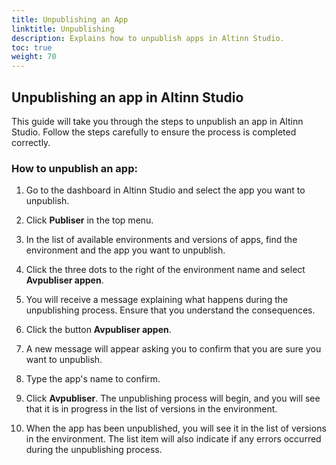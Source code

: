 ```yaml
---
title: Unpublishing an App
linktitle: Unpublishing
description: Explains how to unpublish apps in Altinn Studio.
toc: true
weight: 70
---
```


## Unpublishing an app in Altinn Studio

This guide will take you through the steps to unpublish an app in Altinn Studio. Follow the steps carefully to ensure the process is completed correctly.

### How to unpublish an app:

1. Go to the dashboard in Altinn Studio and select the app you want to unpublish.

2. Click **Publiser** in the top menu.

3. In the list of available environments and versions of apps, find the environment and the app you want to unpublish.

4. Click the three dots to the right of the environment name and select **Avpubliser appen**.

5. You will receive a message explaining what happens during the unpublishing process. Ensure that you understand the consequences.

6. Click the button **Avpubliser appen**.

7. A new message will appear asking you to confirm that you are sure you want to unpublish.

8. Type the app's name to confirm.

9. Click **Avpubliser**. The unpublishing process will begin, and you will see that it is in progress in the list of versions in the environment.

10. When the app has been unpublished, you will see it in the list of versions in the environment. The list item will also indicate if any errors occurred during the unpublishing process.
